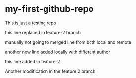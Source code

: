 # my-first-github-repo
This is just a testing repo


this line replaced in feature-2 branch

manually not going to merged line from both local and remote


another new line added locally with different author

this line added in feature-2

Another modification in the feature 2 branch